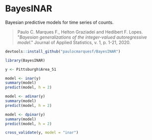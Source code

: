 # BayesINAR

Bayesian predictive models for time series of counts.

> Paulo C. Marques F., Helton Graziadei and Hedibert F. Lopes.
"_Bayesian generalizations of the integer-valued autoregressive model_."
Journal of Applied Statistics, v. 1, p. 1-21, 2020.

```r
devtools::install_github("paulocmarquesf/BayesINAR")

library(BayesINAR)

y <- Pittsburgh$Area_51

model <- inar(y)
summary(model)
predict(model, h = 2)

model <- adinar(y)
summary(model)
predict(model, h = 2)

model <- dpinar(y)
summary(model)
predict(model, h = 2)

cross_validate(y, model = "inar")
```
